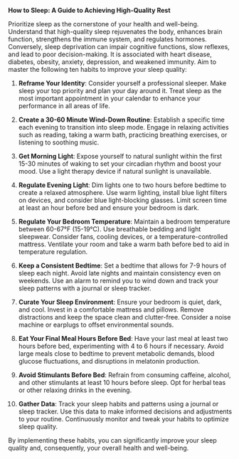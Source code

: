 **How to Sleep: A Guide to Achieving High-Quality Rest**

Prioritize sleep as the cornerstone of your health and well-being. Understand that high-quality sleep rejuvenates the body, enhances brain function, strengthens the immune system, and regulates hormones. Conversely, sleep deprivation can impair cognitive functions, slow reflexes, and lead to poor decision-making. It is associated with heart disease, diabetes, obesity, anxiety, depression, and weakened immunity. Aim to master the following ten habits to improve your sleep quality:

1. **Reframe Your Identity**: Consider yourself a professional sleeper. Make sleep your top priority and plan your day around it. Treat sleep as the most important appointment in your calendar to enhance your performance in all areas of life.

2. **Create a 30-60 Minute Wind-Down Routine**: Establish a specific time each evening to transition into sleep mode. Engage in relaxing activities such as reading, taking a warm bath, practicing breathing exercises, or listening to soothing music.

3. **Get Morning Light**: Expose yourself to natural sunlight within the first 15-30 minutes of waking to set your circadian rhythm and boost your mood. Use a light therapy device if natural sunlight is unavailable.

4. **Regulate Evening Light**: Dim lights one to two hours before bedtime to create a relaxed atmosphere. Use warm lighting, install blue light filters on devices, and consider blue light-blocking glasses. Limit screen time at least an hour before bed and ensure your bedroom is dark.

5. **Regulate Your Bedroom Temperature**: Maintain a bedroom temperature between 60-67°F (15-19°C). Use breathable bedding and light sleepwear. Consider fans, cooling devices, or a temperature-controlled mattress. Ventilate your room and take a warm bath before bed to aid in temperature regulation.

6. **Keep a Consistent Bedtime**: Set a bedtime that allows for 7-9 hours of sleep each night. Avoid late nights and maintain consistency even on weekends. Use an alarm to remind you to wind down and track your sleep patterns with a journal or sleep tracker.

7. **Curate Your Sleep Environment**: Ensure your bedroom is quiet, dark, and cool. Invest in a comfortable mattress and pillows. Remove distractions and keep the space clean and clutter-free. Consider a noise machine or earplugs to offset environmental sounds.

8. **Eat Your Final Meal Hours Before Bed**: Have your last meal at least two hours before bed, experimenting with 4 to 6 hours if necessary. Avoid large meals close to bedtime to prevent metabolic demands, blood glucose fluctuations, and disruptions in melatonin production.

9. **Avoid Stimulants Before Bed**: Refrain from consuming caffeine, alcohol, and other stimulants at least 10 hours before sleep. Opt for herbal teas or other relaxing drinks in the evening.

10. **Gather Data**: Track your sleep habits and patterns using a journal or sleep tracker. Use this data to make informed decisions and adjustments to your routine. Continuously monitor and tweak your habits to optimize sleep quality.

By implementing these habits, you can significantly improve your sleep quality and, consequently, your overall health and well-being.
